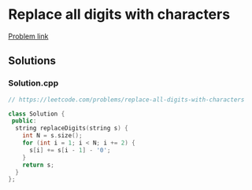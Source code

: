 # Replace all digits with characters

[Problem link](https://leetcode.com/problems/replace-all-digits-with-characters)

## Solutions


### Solution.cpp
```cpp
// https://leetcode.com/problems/replace-all-digits-with-characters

class Solution {
 public:
  string replaceDigits(string s) {
    int N = s.size();
    for (int i = 1; i < N; i += 2) {
      s[i] += s[i - 1] - '0';
    }
    return s;
  }
};
```